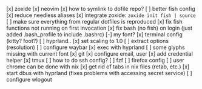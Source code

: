 [x] zoxide
[x] neovim
  [x] how to symlink to dofile repo?
[ ] better fish config
  [x] reduce needless aliases
  [x] integrate zoxide: `zoxide init fish | source`
  [ ] make sure everything from regular dotfiles is reproduced
  [x] fix fish functions not running on first invocation
  [x] fix bash (no fish) on login (just added .bash_profile to include .bashrc)
[-] my font?
[x] terminal config (kitty? foot?)
[ ] hyprland..
  [x] set scaling to 1.0
  [ ] extract options (resolution)
  [ ] configure waybar
    [x] exec with hyprland
    [ ] some glyphs missing with current font
[x] git
  [x] configure email, user
  [x] add credential helper
[x] tmux
[ ] how to do ssh config?
[ ] fzf
[ ] firefox config
  [ ] user chrome can be done with nix
[x] get rid of tabs in nix files (retab, etc.)
[x] start dbus with hyprland (fixes problems with accessing secret service)
[ ] configure wlogout

